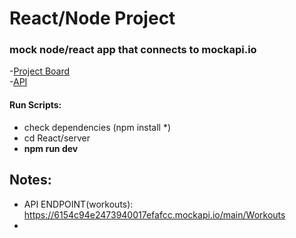 # React/Node Project  
### mock node/react app that connects to mockapi.io  

-[Project Board]()  
-[API](mockapi.io)  

#### Run Scripts: 

* check dependencies (npm install *)     
* cd React/server  
* __npm run dev__ 


## Notes:
* API ENDPOINT(workouts): https://6154c94e2473940017efafcc.mockapi.io/main/Workouts
*  

